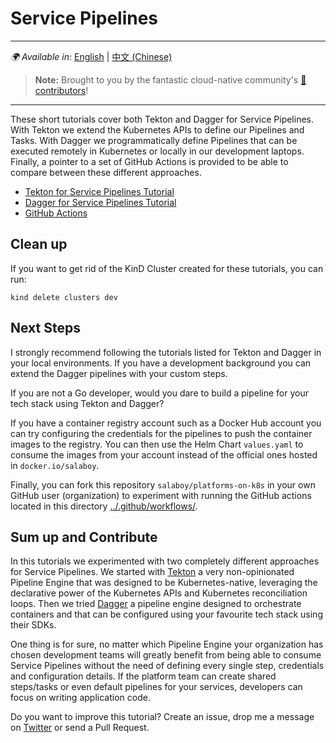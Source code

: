 # Service Pipelines

---
_🌍 Available in_: [English](README.md) | [中文 (Chinese)](README-zh.md)
> **Note:** Brought to you by the fantastic cloud-native community's [ 🌟 contributors](https://github.com/salaboy/platforms-on-k8s/graphs/contributors)!

---

These short tutorials cover both Tekton and Dagger for Service Pipelines. With Tekton we extend the Kubernetes APIs to define our Pipelines and Tasks. With Dagger we programmatically define Pipelines that can be executed remotely in Kubernetes or locally in our development laptops. Finally, a pointer to a set of GitHub Actions is provided to be able to compare between these different approaches.

- [Tekton for Service Pipelines Tutorial](tekton/README.md)
- [Dagger for Service Pipelines Tutorial](dagger/README.md)
- [GitHub Actions](github-actions/README.md)


## Clean up

If you want to get rid of the KinD Cluster created for these tutorials, you can run:

```shell
kind delete clusters dev
```

## Next Steps

I strongly recommend following the tutorials listed for Tekton and Dagger in your local environments. If you have a development background you can extend the Dagger pipelines with your custom steps. 

If you are not a Go developer, would you dare to build a pipeline for your tech stack using Tekton and Dagger? 

If you have a container registry account such as a Docker Hub account you can try configuring the credentials for the pipelines to push the container images to the registry. You can then use the Helm Chart `values.yaml` to consume the images from your account instead of the official ones hosted in `docker.io/salaboy`.

Finally, you can fork this repository `salaboy/platforms-on-k8s` in your own GitHub user (organization) to experiment with running the GitHub actions located in this directory [../.github/workflows/](../.github/workflows/).


## Sum up and Contribute

In this tutorials we experimented with two completely different approaches for Service Pipelines. We started with [Tekton](https://tekton.dev) a very non-opinionated Pipeline Engine that was designed to be Kubernetes-native, leveraging the declarative power of the Kubernetes APIs and Kubernetes reconciliation loops. Then we tried [Dagger](https://dagger.io) a pipeline engine designed to orchestrate containers and that can be configured using your favourite tech stack using their SDKs. 

One thing is for sure, no matter which Pipeline Engine your organization has chosen development teams will greatly benefit from being able to consume Service Pipelines without the need of defining every single step, credentials and configuration details. If the platform team can create shared steps/tasks or even default pipelines for your services, developers can focus on writing application code. 

Do you want to improve this tutorial? Create an issue, drop me a message on [Twitter](https://twitter.com/salaboy) or send a Pull Request.
